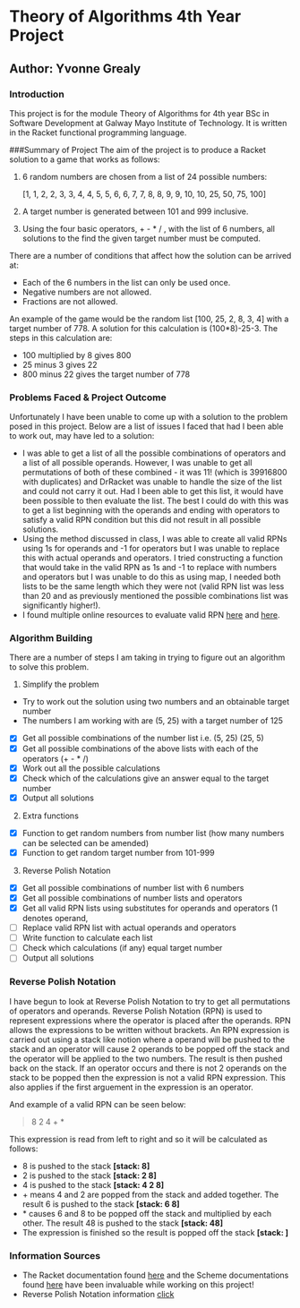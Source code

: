 # Theory of Algorithms 4th Year Project
## Author: Yvonne Grealy

### Introduction

This project is for the module Theory of Algorithms for 4th year BSc in Software Development at Galway Mayo Institute of Technology.  It is written in the Racket functional programming language.

###Summary of Project
The aim of the project is to produce a Racket solution to a game that works as follows:

1. 6 random numbers are chosen from a list of 24 possible numbers:

   [1, 1, 2, 2, 3, 3, 4, 4, 5, 5, 6, 6, 7, 7, 8, 8, 9, 9, 10, 10, 25, 50, 75, 100]
   
2. A target number is generated between 101 and 999 inclusive.
3. Using the four basic operators, + - * / , with the list of 6 numbers, all solutions to the find the given target number must be computed.

There are a number of conditions that affect how the solution can be arrived at:

* Each of the 6 numbers in the list can only be used once.
* Negative numbers are not allowed.
* Fractions are not allowed.

An example of the game would be the random list [100, 25, 2, 8, 3, 4] with a target number of 778.  A solution for this calculation is (100*8)-25-3.  The steps in this calculation are:

* 100 multiplied by 8 gives 800
* 25 minus 3 gives 22
* 800 minus 22 gives the target number of 778

 ### Problems Faced & Project Outcome
 Unfortunately I have been unable to come up with a solution to the problem posed in this project.  Below are a list of issues I faced that had I been able to work out, may have led to a solution:
 * I was able to get a list of all the possible combinations of operators and a list of all possible operands.  However, I was unable to get all permutations of both of these combined - it was 11! (which is 39916800 with duplicates) and DrRacket was unable to handle the size of the list and could not carry it out.  Had I been able to get this list, it would have been possible to then evaluate the list.  The best I could do with this was to get a list beginning with the operands and ending with operators to satisfy a valid RPN condition but this did not result in all possible solutions.
 * Using the method discussed in class, I was able to create all valid RPNs using 1s for operands and -1 for operators but I was unable to replace this with actual operands and operators. I tried constructing a function that would take in the valid RPN as 1s and -1 to replace with numbers and operators but I was unable to do this as using map, I needed both lists to be the same length which they were not (valid RPN list was less than 20 and as previously mentioned the possible combinations list was significantly higher!).
 * I found multiple online resources to evaluate valid RPN [here](https://gist.github.com/darkf/3335005) and [here](https://rosettacode.org/wiki/Parsing/RPN_calculator_algorithm#Racket).

### Algorithm Building

There are a number of steps I am taking in trying to figure out an algorithm to solve this problem.

1. Simplify the problem
 * Try to work out the solution using two numbers and an obtainable target number
 * The numbers I am working with are (5, 25) with a target number of 125
  - [x] Get all possible combinations of the number list i.e. (5, 25) (25, 5)
  - [x] Get all possible combinations of the above lists with each of the operators (+ - * /)
  - [x] Work out all the possible calculations
  - [x] Check which of the calculations give an answer equal to the target number
  - [x] Output all solutions
2. Extra functions
  - [x] Function to get random numbers from number list (how many numbers can be selected can be amended)
  - [x] Function to get random target number from 101-999
3. Reverse Polish Notation
 - [x] Get all possible combinations of number list with 6 numbers
 - [x] Get all possible combinations of number lists and operators 
 - [x] Get all valid RPN lists using substitutes for operands and operators (1 denotes operand, 
 - [ ] Replace valid RPN list with actual operands and operators
 - [ ] Write function to calculate each list
 - [ ] Check which calculations (if any) equal target number
 - [ ] Output all solutions
 
 ### Reverse Polish Notation
 
I have begun to look at Reverse Polish Notation to try to get all permutations of operators and operands.  Reverse Polish Notation (RPN) is used to represent expressions where the operator is placed after the operands.  RPN allows the expressions to be written without brackets.  An RPN expression is carried out using a stack like notion where a operand will be pushed to the stack and an operator will cause 2 operands to be popped off the stack and the operator will be applied to the two numbers.  The result is then pushed back on the stack.  If an operator occurs and there is not 2 operands on the stack to be popped then the expression is not a valid RPN expression.  This also applies if the first arguement in the expression is an operator.   

And example of a valid RPN can be seen below:

> 8 2 4 + *

This expression is read from left to right and so it will be calculated as follows:

* 8 is pushed to the stack **[stack: 8]**
* 2 is pushed to the stack **[stack: 2 8]**
* 4 is pushed to the stack **[stack: 4 2 8]**
* \+ means 4 and 2 are popped from the stack and added together. The result 6 is pushed to the stack **[stack: 6 8]**
* \* causes 6 and 8 to be popped off the stack and multiplied by each other. The result 48 is pushed to the stack **[stack: 48]**
* The expression is finished so the result is popped off the stack **[stack: ]**

 
 ### Information Sources
 * The Racket documentation found [here](https://docs.racket-lang.org/reference/index.html) and the Scheme documentations found [here](http://schemers.org/Documents/Standards/R5RS//HTML/r5rs-Z-H-15.html#%_index_start) have been invaluable while working on this project!
 * Reverse Polish Notation information [click](http://mathworld.wolfram.com/ReversePolishNotation.html)
